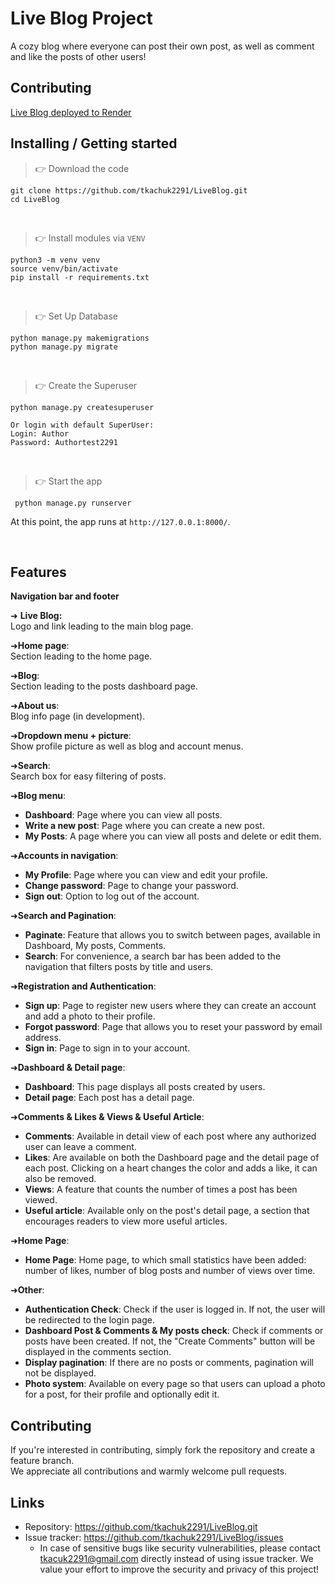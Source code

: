 # Live Blog Project

A cozy blog where everyone can post their own post,
as well as comment and like the posts of other users!
## Contributing
[Live Blog deployed to Render]([https://live-blog-31al.onrender.com](https://github.com/tkachuk2291/LiveBlog))

## Installing / Getting started

> 👉 Download the code  

```shell
git clone https://github.com/tkachuk2291/LiveBlog.git
cd LiveBlog
```

<br />

> 👉 Install modules via `VENV`  

```shell
python3 -m venv venv
source venv/bin/activate
pip install -r requirements.txt
```

<br />

> 👉 Set Up Database

```shell
python manage.py makemigrations
python manage.py migrate
```

<br />

> 👉 Create the Superuser

```shell
python manage.py createsuperuser 
```
```
Or login with default SuperUser:  
Login: Author
Password: Authortest2291
```
<br />

> 👉 Start the app

```shell
 python manage.py runserver
```

At this point, the app runs at `http://127.0.0.1:8000/`. 

<br />


## Features

**Navigation bar and footer**

➜ **Live Blog:**  
Logo and link leading to the main blog page.  

➜**Home page**:   
Section leading to the home page.  

➜**Blog**:   
Section leading to the posts dashboard page.  

➜**About us**:  
Blog info page (in development).  

➜**Dropdown menu + picture**:   
Show profile picture as well as blog and account menus.  

➜**Search**:   
Search box for easy filtering of posts.  

➜**Blog menu**:  
- **Dashboard**: Page where you can view all posts.  
- **Write a new post**: Page where you can create a new post.  
- **My Posts**: A page where you can view all posts and delete or edit them.  

➜**Accounts in navigation**:  
- **My Profile**: Page where you can view and edit your profile.  
- **Change password**: Page to change your password.  
- **Sign out**: Option to log out of the account.  

➜**Search and Pagination**:  
- **Paginate**: Feature that allows you to switch between pages, available in Dashboard, My posts, Comments.  
- **Search**: For convenience, a search bar has been added to the navigation that filters posts by title and users.  

➜**Registration and Authentication**:  
- **Sign up**: Page to register new users where they can create an account and add a photo to their profile.  
- **Forgot password**: Page that allows you to reset your password by email address.  
- **Sign in**: Page to sign in to your account.  

➜**Dashboard & Detail page**:  
- **Dashboard**: This page displays all posts created by users.  
- **Detail page**: Each post has a detail page.  

➜**Comments & Likes & Views & Useful Article**:  
- **Comments**: Available in detail view of each post where any authorized user can leave a comment.  
- **Likes**: Are available on both the Dashboard page and the detail page of each post. Clicking on a heart changes the color and adds a like, it can also be removed.  
- **Views**: A feature that counts the number of times a post has been viewed.  
- **Useful article**: Available only on the post's detail page, a section that encourages readers to view more useful articles.  

➜**Home Page**:  
- **Home Page**: Home page, to which small statistics have been added: number of likes, number of blog posts and number of views over time.  

➜**Other**:  
- **Authentication Check**: Check if the user is logged in. If not, the user will be redirected to the login page.  
- **Dashboard Post & Comments & My posts check**: Check if comments or posts have been created. If not, the "Create Comments" button will be displayed in the comments section.  
- **Display pagination**: If there are no posts or comments, pagination will not be displayed.  
- **Photo system**: Available on every page so that users can upload a photo for a post, for their profile and optionally edit it.  


## Contributing

If you're interested in contributing, simply fork the repository and create a feature branch.  
We appreciate all contributions and warmly welcome pull requests.  

## Links

- Repository: https://github.com/tkachuk2291/LiveBlog.git
- Issue tracker: https://github.com/tkachuk2291/LiveBlog/issues
  - In case of sensitive bugs like security vulnerabilities, please contact
    tkacuk2291@gmail.com directly instead of using issue tracker. We value your effort
    to improve the security and privacy of this project!

  
